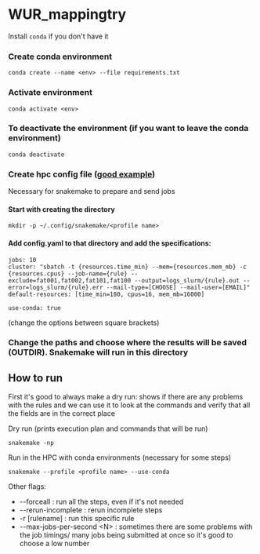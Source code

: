 # WUR_mappingtry
Install `conda` if you don't have it

### Create conda environment
```
conda create --name <env> --file requirements.txt
```

### Activate environment
```
conda activate <env>
```

### To deactivate the environment (if you want to leave the conda environment)
```
conda deactivate
```

### Create hpc config file ([good example](https://www.sichong.site/2020/02/25/snakemake-and-slurm-how-to-manage-workflow-with-resource-constraint-on-hpc/))

Necessary for snakemake to prepare and send jobs

#### Start with creating the directory
```
mkdir -p ~/.config/snakemake/<profile name>
```

#### Add config.yaml to that directory and add the specifications:
```
jobs: 10
cluster: "sbatch -t {resources.time_min} --mem={resources.mem_mb} -c {resources.cpus} --job-name={rule} --exclude=fat001,fat002,fat101,fat100 --output=logs_slurm/{rule}.out --error=logs_slurm/{rule}.err --mail-type=[CHOOSE] --mail-user=[EMAIL]"
default-resources: [time_min=180, cpus=16, mem_mb=16000]

use-conda: true
```
(change the options between square brackets)

### Change the paths and choose where the results will be saved (OUTDIR). Snakemake will run in this directory

## How to run
First it's good to always make a dry run: shows if there are any problems with the rules and we can use it to look at the commands and verify that all the fields are in the correct place

Dry run (prints execution plan and commands that will be run)
```
snakemake -np 
```
Run in the HPC with conda environments (necessary for some steps)
```
snakemake --profile <profile name> --use-conda
```

Other flags:
- --forceall : run all the steps, even if it's not needed
- --rerun-incomplete : rerun incomplete steps
- -r [rulename] : run this specific rule
- --max-jobs-per-second \<N> : sometimes there are some problems with the job timings/ many jobs being submitted at once so it's good to choose a low number





